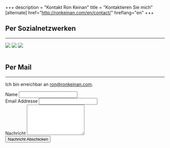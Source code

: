 +++
description = "Kontakt Ron Keinan"
title = "Kontaktieren Sie mich"
[alternate]
href="http://ronkeinan.com/en/contact/"
hreflang="en"
+++
                    <h2 class="intro-text text-center">Per Sozialnetzwerken
                    </h2>
                    <hr>
                    <div class="text-center">
                        <a class="socmed" rel="nofollow" href="https://www.facebook.com/ron.keinan"><img src="img/FB-f-Logo__blue_58.png"></img></a>
                        <a class="socmed" rel="nofollow" href="https://www.youtube.com/user/qwair"><img src="img/youtube-logo.png"></img></a>
                          <a class="socmed" rel="nofollow" href="https://www.soundcloud.com/ronkeinan"><img src="img/sc_gradient_96x48.png"></img></a>
                      </div>
                      <br />
                      <h2 class="intro-text text-center">Per Mail
                    </h2>
                    <hr>
                    <p>Ich bin erreichbar an <a href="mailto:ron@ronkeinan.com">ron@ronkeinan.com</a>.
                    <form role="form" action="https://formspree.io/ron@ronkeinan.com"
      method="POST">
                        <div class="row">
                            <div class="form-group col-lg-4">
                                <label>Name</label>
                                <input type="text" name="Name" class="form-control">
                            </div>
                            <div class="form-group col-lg-4">
                                <label>Email Addresse</label>
                                <input type="email" name="Email" class="form-control">
                            </div>
                            <div class="clearfix"></div>
                            <div class="form-group col-lg-12">
                                <label>Nachricht</label>
                                <textarea class="form-control" name="Message" rows="6"></textarea>
                            </div>
                            <div class="form-group col-lg-12">
                                <input type="hidden" name="save" value="contact">
                                <button type="submit" value="Send" class="btn btn-default">Nachricht Abschicken</button>
                            </div>
                        </div>
                    </form>
